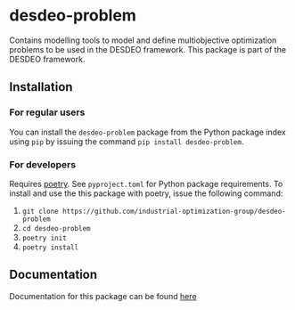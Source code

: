 # desdeo-problem

Contains modelling tools to model and define multiobjective optimization problems to be used in the DESDEO framework.
This package is part of the DESDEO framework.

## Installation

### For regular users
You can install the `desdeo-problem` package from the Python package index using `pip` by issuing the command `pip install desdeo-problem`.

### For developers
Requires [poetry](https://python-poetry.org/). See `pyproject.toml` for Python package requirements. To install and use the this package with poetry, issue the following command:

1. `git clone https://github.com/industrial-optimization-group/desdeo-problem`
2. `cd desdeo-problem`
3. `poetry init`
4. `poetry install`

## Documentation

Documentation for this package can be found [here](https://desdeo-problem.readthedocs.io/en/latest/)

